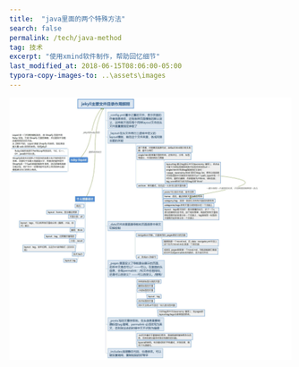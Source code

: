 ```yaml
---
title:  "java里面的两个特殊方法"
search: false
permalink: /tech/java-method
tag: 技术
excerpt: "使用xmind软件制作，帮助回忆细节"
last_modified_at: 2018-06-15T08:06:00-05:00
typora-copy-images-to: ..\assets\images
---
```


![jekyll主要文件目录作用解释](../assets/images/jekyll主要文件目录作用解释.jpg)